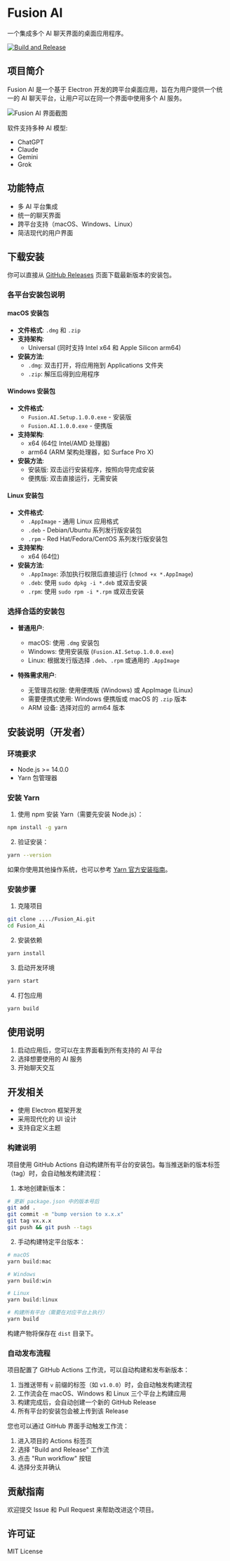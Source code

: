 # Fusion AI

一个集成多个 AI 聊天界面的桌面应用程序。

[![Build and Release](https://github.com/Killua67/Fusion_Ai/actions/workflows/build.yml/badge.svg)](https://github.com/Killua67/Fusion_Ai/actions/workflows/build.yml)

## 项目简介

Fusion AI 是一个基于 Electron 开发的跨平台桌面应用，旨在为用户提供一个统一的 AI 聊天平台，让用户可以在同一个界面中使用多个 AI 服务。

![Fusion AI 界面截图](img.png)

软件支持多种 AI 模型:
- ChatGPT
- Claude
- Gemini
- Grok

## 功能特点

- 多 AI 平台集成
- 统一的聊天界面
- 跨平台支持（macOS、Windows、Linux）
- 简洁现代的用户界面

## 下载安装

你可以直接从 [GitHub Releases](https://github.com/Killua67/Fusion_Ai/releases) 页面下载最新版本的安装包。

### 各平台安装包说明

#### macOS 安装包
- **文件格式**: `.dmg` 和 `.zip`
- **支持架构**: 
  - Universal (同时支持 Intel x64 和 Apple Silicon arm64)
- **安装方法**:
  - `.dmg`: 双击打开，将应用拖到 Applications 文件夹
  - `.zip`: 解压后得到应用程序

#### Windows 安装包
- **文件格式**:
  - `Fusion.AI.Setup.1.0.0.exe` - 安装版
  - `Fusion.AI.1.0.0.exe` - 便携版
- **支持架构**:
  - x64 (64位 Intel/AMD 处理器)
  - arm64 (ARM 架构处理器，如 Surface Pro X)
- **安装方法**:
  - 安装版: 双击运行安装程序，按照向导完成安装
  - 便携版: 双击直接运行，无需安装

#### Linux 安装包
- **文件格式**:
  - `.AppImage` - 通用 Linux 应用格式
  - `.deb` - Debian/Ubuntu 系列发行版安装包
  - `.rpm` - Red Hat/Fedora/CentOS 系列发行版安装包
- **支持架构**:
  - x64 (64位)
- **安装方法**:
  - `.AppImage`: 添加执行权限后直接运行 (`chmod +x *.AppImage`)
  - `.deb`: 使用 `sudo dpkg -i *.deb` 或双击安装
  - `.rpm`: 使用 `sudo rpm -i *.rpm` 或双击安装

### 选择合适的安装包

- **普通用户**:
  - macOS: 使用 `.dmg` 安装包
  - Windows: 使用安装版 (`Fusion.AI.Setup.1.0.0.exe`)
  - Linux: 根据发行版选择 `.deb`、`.rpm` 或通用的 `.AppImage`

- **特殊需求用户**:
  - 无管理员权限: 使用便携版 (Windows) 或 AppImage (Linux)
  - 需要便携式使用: Windows 便携版或 macOS 的 `.zip` 版本
  - ARM 设备: 选择对应的 arm64 版本

## 安装说明（开发者）

### 环境要求

- Node.js >= 14.0.0
- Yarn 包管理器

### 安装 Yarn

1. 使用 npm 安装 Yarn（需要先安装 Node.js）：
```bash
npm install -g yarn
```

2. 验证安装：
```bash
yarn --version
```

如果你使用其他操作系统，也可以参考 [Yarn 官方安装指南](https://classic.yarnpkg.com/en/docs/install)。

### 安装步骤

1. 克隆项目
```bash
git clone ..../Fusion_Ai.git
cd Fusion_Ai
```

2. 安装依赖
```bash
yarn install
```

3. 启动开发环境
```bash
yarn start
```

4. 打包应用
```bash
yarn build
```

## 使用说明

1. 启动应用后，您可以在主界面看到所有支持的 AI 平台
2. 选择想要使用的 AI 服务
3. 开始聊天交互

## 开发相关

- 使用 Electron 框架开发
- 采用现代化的 UI 设计
- 支持自定义主题

### 构建说明

项目使用 GitHub Actions 自动构建所有平台的安装包。每当推送新的版本标签（tag）时，会自动触发构建流程：

1. 本地创建新版本：
```bash
# 更新 package.json 中的版本号后
git add .
git commit -m "bump version to x.x.x"
git tag vx.x.x
git push && git push --tags
```

2. 手动构建特定平台版本：
```bash
# macOS
yarn build:mac

# Windows
yarn build:win

# Linux
yarn build:linux

# 构建所有平台（需要在对应平台上执行）
yarn build
```

构建产物将保存在 `dist` 目录下。

### 自动发布流程

项目配置了 GitHub Actions 工作流，可以自动构建和发布新版本：

1. 当推送带有 `v` 前缀的标签（如 `v1.0.0`）时，会自动触发构建流程
2. 工作流会在 macOS、Windows 和 Linux 三个平台上构建应用
3. 构建完成后，会自动创建一个新的 GitHub Release
4. 所有平台的安装包会被上传到该 Release

您也可以通过 GitHub 界面手动触发工作流：
1. 进入项目的 Actions 标签页
2. 选择 "Build and Release" 工作流
3. 点击 "Run workflow" 按钮
4. 选择分支并确认

## 贡献指南

欢迎提交 Issue 和 Pull Request 来帮助改进这个项目。

## 许可证

MIT License 
